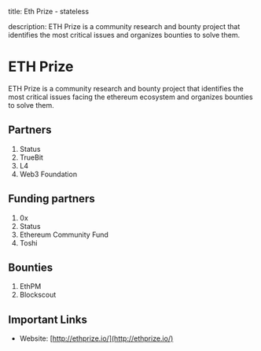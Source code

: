title: Eth Prize - stateless

description: ETH Prize is a community research and bounty project that identifies the most critical issues and organizes bounties to solve them.

# ETH Prize

ETH Prize is a community research and bounty project that identifies the most critical issues facing the ethereum ecosystem and organizes bounties to solve them.

## Partners

1. Status
2. TrueBit
3. L4
4. Web3 Foundation

## Funding partners

1. 0x
2. Status
3. Ethereum Community Fund
4. Toshi

## Bounties

1. EthPM
2. Blockscout

## Important Links

* Website: [http://ethprize.io/](http://ethprize.io/)
